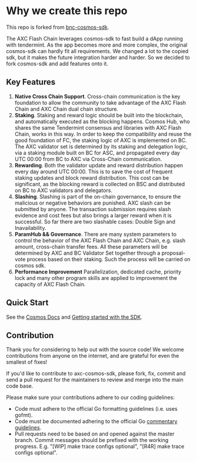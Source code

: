 # Why we create this repo

This repo is forked from [bnc-cosmos-sdk](https://github.com/bnb-chain/bnc-cosmos-sdk).

The AXC Flash Chain leverages cosmos-sdk to fast build a dApp running with tendermint. As the app becomes more and more complex, the original cosmos-sdk can hardly fit all requirements.
We changed a lot to the copied sdk, but it makes the future integration harder and harder. So we decided to fork cosmos-sdk and add features onto it.

## Key Features

1. **Native Cross Chain Support**. Cross-chain communication is the key foundation to allow the community to take advantage of the AXC Flash Chain and AXC Chain dual chain structure.
2. **Staking**. Staking and reward logic should be built into the blockchain, and automatically executed as the blocking happens. Cosmos Hub, who shares the same Tendermint consensus and libraries with AXC Flash Chain, works in this way. In order to keep the compatibility and reuse the good foundation of FC, the staking logic of AXC is implemented on BC. The AXC validator set is determined by its staking and delegation logic, via a staking module built on BC for ASC, and propagated every day UTC 00:00 from BC to AXC via Cross-Chain communication.
3. **Rewarding**. Both the validator update and reward distribution happen every day around UTC 00:00. This is to save the cost of frequent staking updates and block reward distribution. This cost can be significant, as the blocking reward is collected on BSC and distributed on BC to AXC validators and delegators.
4. **Slashing**. Slashing is part of the on-chain governance, to ensure the malicious or negative behaviors are punished. AXC slash can be submitted by anyone. The transaction submission requires slash evidence and cost fees but also brings a larger reward when it is successful. So far there are two slashable cases: Double Sign and Inavailability.
5. **ParamHub && Governance**. There are many system parameters to control the behavior of the AXC Flash Chain and AXC Chain, e.g. slash amount, cross-chain transfer fees. All these parameters will be determined by AXC and BC Validator Set together through a proposal-vote process based on their staking. Such the process will be carried on cosmos sdk.
6. **Performance Improvement** Parallelization, dedicated cache, priority lock and many other program skills are applied to improvement the capacity of AXC Flash Chain.

## Quick Start

See the [Cosmos Docs](https://cosmos.network/docs/) and [Getting started with the SDK](https://cosmos.network/docs/sdk/core/intro.html).

## Contribution

Thank you for considering to help out with the source code! We welcome contributions from anyone on the internet, and are grateful for even the smallest of fixes!

If you'd like to contribute to axc-cosmos-sdk, please fork, fix, commit and send a pull request for the maintainers to review and merge into the main code base.

Please make sure your contributions adhere to our coding guidelines:

- Code must adhere to the official Go formatting guidelines (i.e. uses gofmt).
- Code must be documented adhering to the official Go [commentary guidelines](https://go.dev/doc/effective_go#commentary).
- Pull requests need to be based on and opened against the master branch.
Commit messages should be prefixed with the working progress.
E.g. "\[WIP\] make trace configs optional", "\[R4R\] make trace configs optional".
